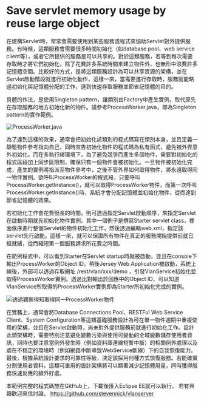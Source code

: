#  Save servlet memory usage by reuse large object

在建構Servlet時，常常會需要使用到某些服務或程式來協助Servlet對外提供服務。有時候，這類服務會需要很多時間初始化（如database pool、web service client等），或者它所提供的服務是可以共享的。對於這類服務，若等到每次需要存取時才將它們初始化，除了花費許多系統時間來建立物件外，也無形中浪費許多記憶體空間。比較好的方式，是將這類服務設計為可以共享資源的架構，並在Servlet啟動階段就進行初始化動作，這樣一來，當需要進行存取時，服務就能略過初始化與記憶體分配的工作，達到快速存取服務並節省記憶體的目的。

具體的作法，是使用Singleton pattern，讓類別由Factory中產生實例，取代原先在存取服務的地方初始化新的物件。請參考ProcessWorker.java，即為Singleton pattern的實作範例。

![ProcessWorker.java](http://i.imgur.com/QKmFcpp.png)

為了達到這樣的效果，通常會把初始化該類別的程式碼寫在類別本身，並且定義一靜態物件參考指向自己，同時宣告初始化物件的程式碼為私有函式，避免被外界意外初始化。而在多執行緒環境下，為了避免競爭而產生多個物件，需要對初始化的程式區段加上同步區限制，確保只有一個物件會被初始化。一旦物件被初始化完成，產生的實例將指派至物件參考中，之後不管外界如何取得物件，將永遠取得同一物件實例。欲呼叫ProcessWorker的程式段，只要呼叫ProcessWorker.getInstance()，就可以取得ProcessWorker物件，而第一次呼叫ProcessWorker.getInstance()時，系統才會分配記憶體並初始化物件，從而達到節省記憶體的效果。

若初始化工作會花費很長的時間，則可透過指定Servlet啟動順序，來指定Servlet在啟動時期就先初始化物件實例。其中一個例子是撰寫Starter servlet class，裡面依序進行整個Servlet的物件初始化工作，然後透過編輯web.xml，指定該servlet先行啟動。這樣一來，就可以保證所有物件在真正的服務開始提供前就已經就緒，從而縮短第一個服務請求所花費之時間。

在範例程式中，可以看到Starter在Servlet startup時就被啟動，並且在console下輸出ProcessWorker的Object ID，稍後Jersey Web Application被啟動，系統上線後，外部可以透過存取網址 /rest/vlan/xxx/demo ，引發VlanService初始化並取得ProcessWorker實例。透過比對輸出於回應中的Object ID，可以知道VlanService所取得的ProcessWorker實例即為Starter所初始化完成的實例。

![透過觀察得知取得同一ProcessWorker物件](http://i.imgur.com/upgzWJM.png)

在實務上，通常會將Database Connections Pool、RESTFul Web Service Client、System Configuration等這類基礎服務設計為可在單一物件週期中重複使用的架構，並且在Servlet啟動時，尚未對外提供服務前就進行初始化工作。設計此類架構時，需要特別注意避免變數污染與使用可變動的全域變數儲存使用者資訊，同時也要注意當例外發生時（例如資料庫連線短暫中斷）的相關例外處理以及處在不穩定的環境時（例如網路中斷導致WebService斷線）下的自我恢復能力。最後，根據系統設計要求的可靠性等級，決定該採用何種方式恢復服務。若能確實分割使用者資料，這類可重用的設計架構將可以顯著減少記憶體用量，同時獲得服務快速反應的額外好處。

本範例完整的程式碼放在GitHub上，下載後匯入Eclipse EE就可以執行。
若有興趣歡迎來信討論。
https://github.com/stevennick/vlanserver
